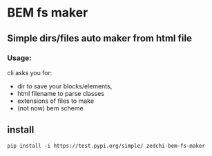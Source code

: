 # BEM fs maker
## Simple dirs/files auto maker from html file

### Usage:
cli asks you for:
- dir to save your blocks/elements,
- html filename to parse classes
- extensions of files to make
- (not now) bem scheme


## install
`pip install -i https://test.pypi.org/simple/ zedchi-bem-fs-maker`